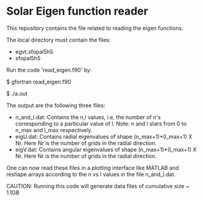 # Solar Eigen function reader

This repository contains the file related to reading the eigen functions.

The local directory must contain the files: 

* egvt.sfopal5h5
* sfopal5h5

Run the code 'read_eigen.f90' by:

$ gfortran read_eigen.f90

$ ./a.out

The output are the following three files:

* n_and_l.dat: Contains the n,l values, i.e, the number of n's corresponding to a particular value of l. Note: n and l stars from 0 to n_max and l_max respectively.
* eigU.dat: Contains radial eigenvalues of shape (n_max+1)*(l_max+1) X Nr. Here Nr is the number of grids in the radial direction.
* eigV.dat: Contains angular eigenvalues of shape (n_max+1)*(l_max+1) X Nr. Here Nr is the number of grids in the radial direction.

One can now read these files in a plotting interface like MATLAB and reshape arrays according to the n vs l values in the file n_and_l.dat.

CAUTION: Running this code will generate data files of cumulative size ~ 1.1GB
